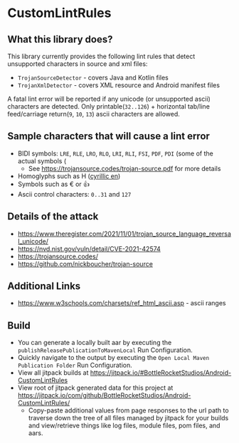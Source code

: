 # CustomLintRules
## What this library does?
This library currently provides the following lint rules that detect unsupported characters in source and xml files:

 * `TrojanSourceDetector` - covers Java and Kotlin files
 * `TrojanXmlDetector` - covers XML resource and Android manifest files

A fatal lint error will be reported if any unicode (or unsupported ascii) characters are detected. Only printable(`32..126`) + horizontal tab/line feed/carriage return(`9`, `10`, `13`) ascii characters are allowed.

## Sample characters that will cause a lint error 
* BIDI symbols: `LRE`, `RLE`, `LRO`, `RLO`, `LRI`, `RLI`, `FSI`, `PDF`, `PDI` (some of the actual symbols ⁦⁧⁩‮)
    * See https://trojansource.codes/trojan-source.pdf for more details
* Homoglyphs such as Н ([cyrillic en](https://en.wikipedia.org/wiki/En_(Cyrillic)))
* Symbols such as € or 👍
* Ascii control characters: `0..31` and `127`

## Details of the attack
* https://www.theregister.com/2021/11/01/trojan_source_language_reversal_unicode/
* https://nvd.nist.gov/vuln/detail/CVE-2021-42574
* https://trojansource.codes/
* https://github.com/nickboucher/trojan-source

## Additional Links
* https://www.w3schools.com/charsets/ref_html_ascii.asp - ascii ranges

## Build
* You can generate a locally built aar by executing the `publishReleasePublicationToMavenLocal` Run Configuration.
* Quickly navigate to the output by executing the `Open Local Maven Publication Folder` Run Configuration.
* View all jitpack builds at https://jitpack.io/#BottleRocketStudios/Android-CustomLintRules
* View root of jitpack generated data for this project at https://jitpack.io/com/github/BottleRocketStudios/Android-CustomLintRules/
    * Copy-paste additional values from page responses to the url path to traverse down the tree of all files managed by jitpack for your builds and view/retrieve things like log files, module files, pom files, and aars.